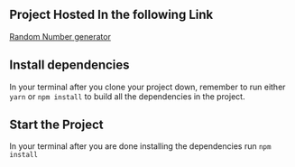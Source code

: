 ## Project Hosted In the following Link

[Random Number generator](https://AlexandreFPGoncalves.github.io/Random-Number-Generator)

## Install dependencies

In your terminal after you clone your project down, remember to run either `yarn` or `npm install` to build all the dependencies in the project.

## Start the Project

In your terminal after you are done installing the dependencies run `npm install`
